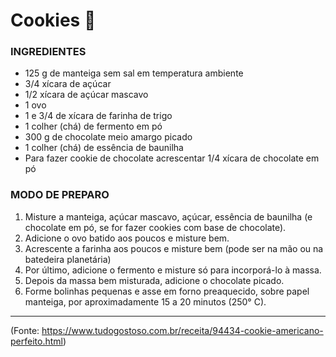 # Cookies :cookie:

### INGREDIENTES 

- 125 g de manteiga sem sal em temperatura ambiente
- 3/4 xícara de açúcar
- 1/2 xícara de açúcar mascavo
- 1 ovo
- 1 e 3/4 de xícara de farinha de trigo
- 1 colher (chá) de fermento em pó
- 300 g de chocolate meio amargo picado
- 1 colher (chá) de essência de baunilha
- Para fazer cookie de chocolate acrescentar 1/4 xícara de chocolate em pó



### MODO DE PREPARO

1. Misture a manteiga, açúcar mascavo, açúcar, essência de baunilha (e chocolate em pó, se for fazer cookies com base de chocolate).
2. Adicione o ovo batido aos poucos e misture bem.
3. Acrescente a farinha aos poucos e misture bem (pode ser na mão ou na batedeira planetária)
4. Por último, adicione o fermento e misture só para incorporá-lo à massa.
5. Depois da massa bem misturada, adicione o chocolate picado.
6. Forme bolinhas pequenas e asse em forno preaquecido, sobre papel manteiga, por aproximadamente 15 a 20 minutos (250° C).

----

(Fonte: https://www.tudogostoso.com.br/receita/94434-cookie-americano-perfeito.html)